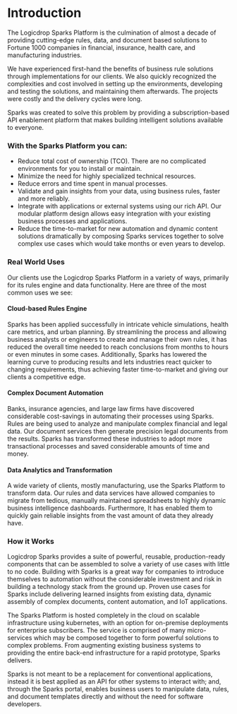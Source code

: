 # Introduction

The Logicdrop Sparks Platform is the culmination of almost a decade of providing cutting-edge rules, data, and document based solutions to Fortune 1000 companies in financial, insurance, health care, and manufacturing industries.

We have experienced first-hand the benefits of business rule solutions through implementations for our clients. We also quickly recognized the complexities and cost involved in setting up the environments, developing and testing the solutions, and maintaining them afterwards. The projects were costly and the delivery cycles were long.

Sparks was created to solve this problem by providing a subscription-based API enablement platform that makes building intelligent solutions available to everyone.

### **With the Sparks Platform you can:**

* Reduce total cost of ownership \(TCO\). There are no complicated environments for you to install or maintain.
* Minimize the need for highly specialized technical resources.
* Reduce errors and time spent in manual processes.
* Validate and gain insights from your data, using business rules, faster and more reliably.
* Integrate with applications or external systems using our rich API. Our modular platform design allows easy integration with your existing business processes and applications.
* Reduce the time-to-market for new automation and dynamic content solutions dramatically by composing Sparks services together to solve complex use cases which would take months or even years to develop. 

### Real World Uses

Our clients use the Logicdrop Sparks Platform in a variety of ways, primarily for its rules engine and data functionality. Here are three of the most common uses we see:

#### Cloud-based Rules Engine

Sparks has been applied successfully in intricate vehicle simulations, health care metrics, and urban planning. By streamlining the process and allowing business analysts or engineers to create and manage their own rules, it has reduced the overall time needed to reach conclusions from months to hours or even minutes in some cases. Additionally, Sparks has lowered the learning curve to producing results and lets industries react quicker to changing requirements, thus achieving faster time-to-market and giving our clients a competitive edge.

#### Complex Document Automation

Banks, insurance agencies, and large law firms have discovered considerable cost-savings in automating their processes using Sparks. Rules are being used to analyze and manipulate complex financial and legal data. Our document services then generate precision legal documents from the results. Sparks has transformed these industries to adopt more transactional processes and saved considerable amounts of time and money.

#### Data Analytics and Transformation

 A wide variety of clients, mostly manufacturing, use the Sparks Platform to transform data. Our rules and data services have allowed companies to migrate from tedious, manually maintained spreadsheets to highly dynamic business intelligence dashboards. Furthermore, It has enabled them to quickly gain reliable insights from the vast amount of data they already have.

### How it Works

Logicdrop Sparks provides a suite of powerful, reusable, production-ready components that can be assembled to solve a variety of use cases with little to no code. Building with Sparks is a great way for companies to introduce themselves to automation without the considerable investment and risk in building a technology stack from the ground up. Proven use cases for Sparks include delivering learned insights from existing data, dynamic assembly of complex documents, content automation, and IoT applications. 

The Sparks Platform is hosted completely in the cloud on scalable infrastructure using kubernetes, with an option for on-premise deployments for enterprise subscribers. The service is comprised of many micro-services which may be composed together to form powerful solutions to complex problems. From augmenting existing business systems to providing the entire back-end infrastructure for a rapid prototype, Sparks delivers. 

Sparks is not meant to be a replacement for conventional applications, instead it is best applied as an API for other systems to interact with; and, through the Sparks portal, enables business users to manipulate data, rules, and document templates directly and without the need for software developers.

